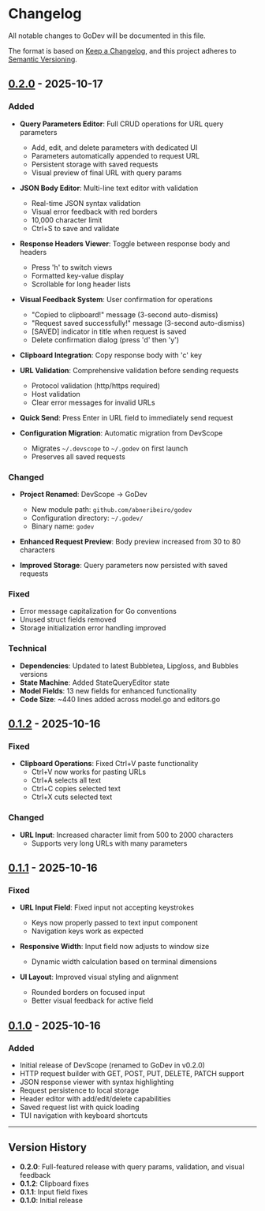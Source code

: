 # Changelog

All notable changes to GoDev will be documented in this file.

The format is based on [Keep a Changelog](https://keepachangelog.com/en/1.0.0/),
and this project adheres to [Semantic Versioning](https://semver.org/spec/v2.0.0.html).

## [0.2.0] - 2025-10-17

### Added

- **Query Parameters Editor**: Full CRUD operations for URL query parameters
  - Add, edit, and delete parameters with dedicated UI
  - Parameters automatically appended to request URL
  - Persistent storage with saved requests
  - Visual preview of final URL with query params

- **JSON Body Editor**: Multi-line text editor with validation
  - Real-time JSON syntax validation
  - Visual error feedback with red borders
  - 10,000 character limit
  - Ctrl+S to save and validate

- **Response Headers Viewer**: Toggle between response body and headers
  - Press 'h' to switch views
  - Formatted key-value display
  - Scrollable for long header lists

- **Visual Feedback System**: User confirmation for operations
  - "Copied to clipboard!" message (3-second auto-dismiss)
  - "Request saved successfully!" message (3-second auto-dismiss)
  - [SAVED] indicator in title when request is saved
  - Delete confirmation dialog (press 'd' then 'y')

- **Clipboard Integration**: Copy response body with 'c' key

- **URL Validation**: Comprehensive validation before sending requests
  - Protocol validation (http/https required)
  - Host validation
  - Clear error messages for invalid URLs

- **Quick Send**: Press Enter in URL field to immediately send request

- **Configuration Migration**: Automatic migration from DevScope
  - Migrates `~/.devscope` to `~/.godev` on first launch
  - Preserves all saved requests

### Changed

- **Project Renamed**: DevScope → GoDev
  - New module path: `github.com/abneribeiro/godev`
  - Configuration directory: `~/.godev/`
  - Binary name: `godev`

- **Enhanced Request Preview**: Body preview increased from 30 to 80 characters

- **Improved Storage**: Query parameters now persisted with saved requests

### Fixed

- Error message capitalization for Go conventions
- Unused struct fields removed
- Storage initialization error handling improved

### Technical

- **Dependencies**: Updated to latest Bubbletea, Lipgloss, and Bubbles versions
- **State Machine**: Added StateQueryEditor state
- **Model Fields**: 13 new fields for enhanced functionality
- **Code Size**: ~440 lines added across model.go and editors.go

## [0.1.2] - 2025-10-16

### Fixed

- **Clipboard Operations**: Fixed Ctrl+V paste functionality
  - Ctrl+V now works for pasting URLs
  - Ctrl+A selects all text
  - Ctrl+C copies selected text
  - Ctrl+X cuts selected text

### Changed

- **URL Input**: Increased character limit from 500 to 2000 characters
  - Supports very long URLs with many parameters

## [0.1.1] - 2025-10-16

### Fixed

- **URL Input Field**: Fixed input not accepting keystrokes
  - Keys now properly passed to text input component
  - Navigation keys work as expected

- **Responsive Width**: Input field now adjusts to window size
  - Dynamic width calculation based on terminal dimensions

- **UI Layout**: Improved visual styling and alignment
  - Rounded borders on focused input
  - Better visual feedback for active field

## [0.1.0] - 2025-10-16

### Added

- Initial release of DevScope (renamed to GoDev in v0.2.0)
- HTTP request builder with GET, POST, PUT, DELETE, PATCH support
- JSON response viewer with syntax highlighting
- Request persistence to local storage
- Header editor with add/edit/delete capabilities
- Saved request list with quick loading
- TUI navigation with keyboard shortcuts

---

## Version History

- **0.2.0**: Full-featured release with query params, validation, and visual feedback
- **0.1.2**: Clipboard fixes
- **0.1.1**: Input field fixes
- **0.1.0**: Initial release

[0.2.0]: https://github.com/abneribeiro/godev/compare/v0.1.2...v0.2.0
[0.1.2]: https://github.com/abneribeiro/godev/compare/v0.1.1...v0.1.2
[0.1.1]: https://github.com/abneribeiro/godev/compare/v0.1.0...v0.1.1
[0.1.0]: https://github.com/abneribeiro/godev/releases/tag/v0.1.0
